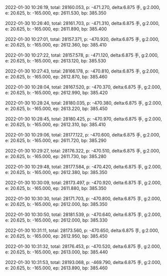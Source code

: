 2022-01-30 10:26:19, total: 28160.053, p: -471.270, delta:6.875 手, g:2.000, e: 20.625, b: -165.000, ep: 2611.530, bp: 385.350

2022-01-30 10:26:40, total: 28161.703, p: -471.310, delta:6.875 手, g:2.000, e: 20.625, b: -165.000, ep: 2611.890, bp: 385.400

2022-01-30 10:27:01, total: 28157.371, p: -470.920, delta:6.875 手, g:2.000, e: 20.625, b: -165.000, ep: 2612.360, bp: 385.410

2022-01-30 10:27:22, total: 28157.578, p: -471.120, delta:6.875 手, g:2.000, e: 20.625, b: -165.000, ep: 2613.120, bp: 385.530

2022-01-30 10:27:43, total: 28166.178, p: -470.810, delta:6.875 手, g:2.000, e: 20.625, b: -165.000, ep: 2612.870, bp: 385.460

2022-01-30 10:28:04, total: 28167.520, p: -470.370, delta:6.875 手, g:2.000, e: 20.625, b: -165.000, ep: 2612.990, bp: 385.420

2022-01-30 10:28:24, total: 28180.035, p: -470.380, delta:6.875 手, g:2.000, e: 20.625, b: -165.000, ep: 2613.220, bp: 385.450

2022-01-30 10:28:45, total: 28180.425, p: -470.970, delta:6.875 手, g:2.000, e: 20.625, b: -165.000, ep: 2612.310, bp: 385.410

2022-01-30 10:29:06, total: 28177.122, p: -470.600, delta:6.875 手, g:2.000, e: 20.625, b: -165.000, ep: 2611.720, bp: 385.290

2022-01-30 10:29:27, total: 28176.322, p: -470.510, delta:6.875 手, g:2.000, e: 20.625, b: -165.000, ep: 2611.730, bp: 385.280

2022-01-30 10:29:48, total: 28177.584, p: -470.420, delta:6.875 手, g:2.000, e: 20.625, b: -165.000, ep: 2612.380, bp: 385.350

2022-01-30 10:30:09, total: 28173.497, p: -470.920, delta:6.875 手, g:2.000, e: 20.625, b: -165.000, ep: 2611.880, bp: 385.350

2022-01-30 10:30:30, total: 28171.703, p: -470.800, delta:6.875 手, g:2.000, e: 20.625, b: -165.000, ep: 2612.000, bp: 385.350

2022-01-30 10:30:50, total: 28181.539, p: -470.640, delta:6.875 手, g:2.000, e: 20.625, b: -165.000, ep: 2612.000, bp: 385.330

2022-01-30 10:31:11, total: 28173.560, p: -470.650, delta:6.875 手, g:2.000, e: 20.625, b: -165.000, ep: 2612.950, bp: 385.450

2022-01-30 10:31:32, total: 28176.453, p: -470.520, delta:6.875 手, g:2.000, e: 20.625, b: -165.000, ep: 2613.000, bp: 385.440

2022-01-30 10:31:53, total: 28193.068, p: -469.790, delta:6.875 手, g:2.000, e: 20.625, b: -165.000, ep: 2613.890, bp: 385.460